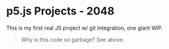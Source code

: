 # p5.js Projects - 2048
This is my first real JS project w/ git integration, one giant WIP.

>Why is this code so garbage?
See above.
